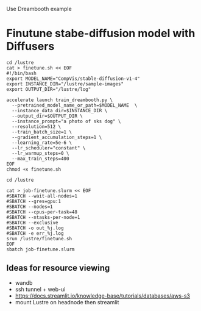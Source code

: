 Use Dreambooth example
# Finutune stabe-diffusion model with Diffusers
```
cd /lustre
cat > finetune.sh << EOF
#!/bin/bash
export MODEL_NAME="CompVis/stable-diffusion-v1-4"
export INSTANCE_DIR="/lustre/sample-images"
export OUTPUT_DIR="/lustre/log"

accelerate launch train_dreambooth.py \
  --pretrained_model_name_or_path=$MODEL_NAME  \
  --instance_data_dir=$INSTANCE_DIR \
  --output_dir=$OUTPUT_DIR \
  --instance_prompt="a photo of sks dog" \
  --resolution=512 \
  --train_batch_size=1 \
  --gradient_accumulation_steps=1 \
  --learning_rate=5e-6 \
  --lr_scheduler="constant" \
  --lr_warmup_steps=0 \
  --max_train_steps=400
EOF
chmod +x finetune.sh

cd /lustre

cat > job-finetune.slurm << EOF
#SBATCH --wait-all-nodes=1
#SBATCH --gres=gpu:1
#SBATCH --nodes=1
#SBATCH --cpus-per-task=48
#SBATCH --ntasks-per-node=1
#SBATCH --exclusive
#SBATCH -o out_%j.log
#SBATCH -e err_%j.log
srun /lustre/finetune.sh
EOF
sbatch job-finetune.slurm
```

## Ideas for resource viewing
* wandb
* ssh tunnel + web-ui
* https://docs.streamlit.io/knowledge-base/tutorials/databases/aws-s3
* mount Lustre on headnode then streamlit